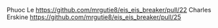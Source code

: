 Phuoc Le https://github.com/mrgutie8/eis_eis_breaker/pull/22
Charles Erskine https://github.com/mrgutie8/eis_eis_breaker/pull/25
